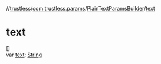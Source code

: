 //[trustless](../../../index.md)/[com.trustless.params](../index.md)/[PlainTextParamsBuilder](index.md)/[text](text.md)

# text

[]\
var [text](text.md): [String](https://kotlinlang.org/api/latest/jvm/stdlib/kotlin/-string/index.html)
